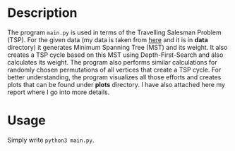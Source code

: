 # Description
The program `main.py` is used in terms of the Travelling Salesman Problem (TSP). For the given data (my data is taken from [here](https://www.math.uwaterloo.ca/tsp/vlsi/index.html) and it is in **data** directory)
it generates Minimum Spanning Tree (MST) and its weight. It also creates a TSP cycle based on this MST using Depth-First-Search and also calculates its weight. The program also performs similar calculations
for randomly chosen permutations of all vertices that create a TSP cycle. For better understanding, the program visualizes all those efforts and creates plots that can be found under **plots** directory.
I have also attached here my report where I go into more details.
# Usage
Simply write `python3 main.py`.
